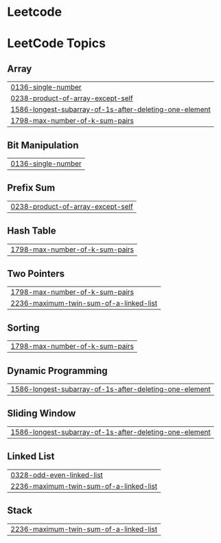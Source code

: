 # Leetcode

<!---LeetCode Topics Start-->
# LeetCode Topics
## Array
|  |
| ------- |
| [0136-single-number](https://github.com/Aadya-Garg/_leetcodes/tree/master/0136-single-number) |
| [0238-product-of-array-except-self](https://github.com/Aadya-Garg/_leetcodes/tree/master/0238-product-of-array-except-self) |
| [1586-longest-subarray-of-1s-after-deleting-one-element](https://github.com/Aadya-Garg/_leetcodes/tree/master/1586-longest-subarray-of-1s-after-deleting-one-element) |
| [1798-max-number-of-k-sum-pairs](https://github.com/Aadya-Garg/_leetcodes/tree/master/1798-max-number-of-k-sum-pairs) |
## Bit Manipulation
|  |
| ------- |
| [0136-single-number](https://github.com/Aadya-Garg/_leetcodes/tree/master/0136-single-number) |
## Prefix Sum
|  |
| ------- |
| [0238-product-of-array-except-self](https://github.com/Aadya-Garg/_leetcodes/tree/master/0238-product-of-array-except-self) |
## Hash Table
|  |
| ------- |
| [1798-max-number-of-k-sum-pairs](https://github.com/Aadya-Garg/_leetcodes/tree/master/1798-max-number-of-k-sum-pairs) |
## Two Pointers
|  |
| ------- |
| [1798-max-number-of-k-sum-pairs](https://github.com/Aadya-Garg/_leetcodes/tree/master/1798-max-number-of-k-sum-pairs) |
| [2236-maximum-twin-sum-of-a-linked-list](https://github.com/Aadya-Garg/_leetcodes/tree/master/2236-maximum-twin-sum-of-a-linked-list) |
## Sorting
|  |
| ------- |
| [1798-max-number-of-k-sum-pairs](https://github.com/Aadya-Garg/_leetcodes/tree/master/1798-max-number-of-k-sum-pairs) |
## Dynamic Programming
|  |
| ------- |
| [1586-longest-subarray-of-1s-after-deleting-one-element](https://github.com/Aadya-Garg/_leetcodes/tree/master/1586-longest-subarray-of-1s-after-deleting-one-element) |
## Sliding Window
|  |
| ------- |
| [1586-longest-subarray-of-1s-after-deleting-one-element](https://github.com/Aadya-Garg/_leetcodes/tree/master/1586-longest-subarray-of-1s-after-deleting-one-element) |
## Linked List
|  |
| ------- |
| [0328-odd-even-linked-list](https://github.com/Aadya-Garg/_leetcodes/tree/master/0328-odd-even-linked-list) |
| [2236-maximum-twin-sum-of-a-linked-list](https://github.com/Aadya-Garg/_leetcodes/tree/master/2236-maximum-twin-sum-of-a-linked-list) |
## Stack
|  |
| ------- |
| [2236-maximum-twin-sum-of-a-linked-list](https://github.com/Aadya-Garg/_leetcodes/tree/master/2236-maximum-twin-sum-of-a-linked-list) |
<!---LeetCode Topics End-->